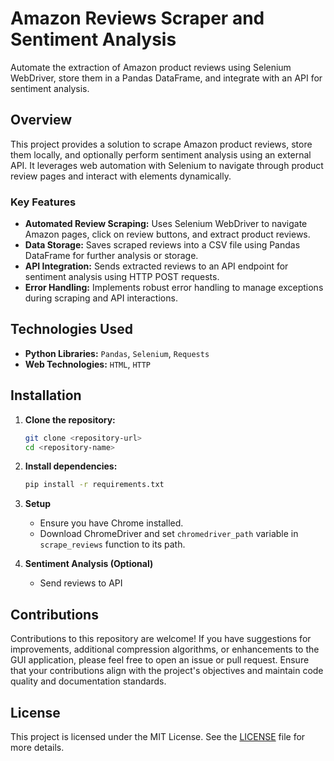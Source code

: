 # Amazon Reviews Scraper and Sentiment Analysis

Automate the extraction of Amazon product reviews using Selenium WebDriver, store them in a Pandas DataFrame, and integrate with an API for sentiment analysis.

## Overview

This project provides a solution to scrape Amazon product reviews, store them locally, and optionally perform sentiment analysis using an external API. It leverages web automation with Selenium to navigate through product review pages and interact with elements dynamically.

### Key Features

- **Automated Review Scraping:** Uses Selenium WebDriver to navigate Amazon pages, click on review buttons, and extract product reviews.
- **Data Storage:** Saves scraped reviews into a CSV file using Pandas DataFrame for further analysis or storage.
- **API Integration:** Sends extracted reviews to an API endpoint for sentiment analysis using HTTP POST requests.
- **Error Handling:** Implements robust error handling to manage exceptions during scraping and API interactions.

## Technologies Used

- **Python Libraries:** `Pandas`, `Selenium`, `Requests`
- **Web Technologies:** `HTML`, `HTTP`

## Installation

1. **Clone the repository:**

   ```bash
   git clone <repository-url>
   cd <repository-name>
   ```

2. **Install dependencies:**

   ```bash
   pip install -r requirements.txt

3. **Setup**

   - Ensure you have Chrome installed.
   - Download ChromeDriver and set `chromedriver_path` variable in `scrape_reviews` function to its path.

4. **Sentiment Analysis (Optional)**

   - Send reviews to API
  
## Contributions

Contributions to this repository are welcome! If you have suggestions for improvements, additional compression algorithms, or enhancements to the GUI application, please feel free to open an issue or pull request. Ensure that your contributions align with the project's objectives and maintain code quality and documentation standards.

## License

This project is licensed under the MIT License. See the [LICENSE](LICENSE) file for more details.
